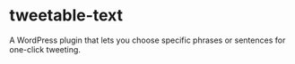 tweetable-text
==============

A WordPress plugin that lets you choose specific phrases or sentences for one-click tweeting.
